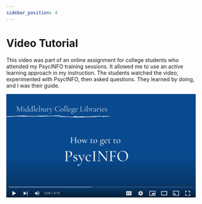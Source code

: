 ```yaml
---
sidebar_position: 4
---
```


# Video Tutorial

This video was part of an online assignment for college students who attended my PsycINFO training sessions. It allowed me to use an active learning approach in my instruction. The students watched the video, experimented with PsycINFO, then asked questions. They learned by doing, and I was their guide.

[![How to get to PsycINFO](/img/video-tutorial-400px.png)](https://youtu.be/Ax0Uag3qpA4)